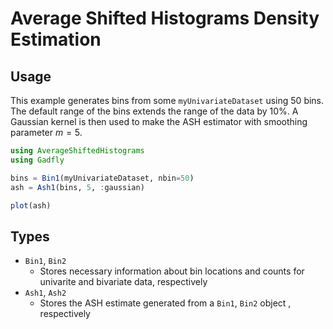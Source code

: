 
# Average Shifted Histograms Density Estimation

## Usage


This example generates bins from some `myUnivariateDataset` using 50 bins.  The default range of the bins extends the range of the data by 10%.  A Gaussian kernel is then used to make the ASH estimator with smoothing parameter $m=5$.

```julia
using AverageShiftedHistograms
using Gadfly

bins = Bin1(myUnivariateDataset, nbin=50)
ash = Ash1(bins, 5, :gaussian)

plot(ash)
```

## Types
- `Bin1`, `Bin2`
	- Stores necessary information about bin locations and counts for univarite and bivariate data, respectively
- `Ash1`, `Ash2`
	- Stores the ASH estimate generated from a `Bin1`, `Bin2` object , respectively
